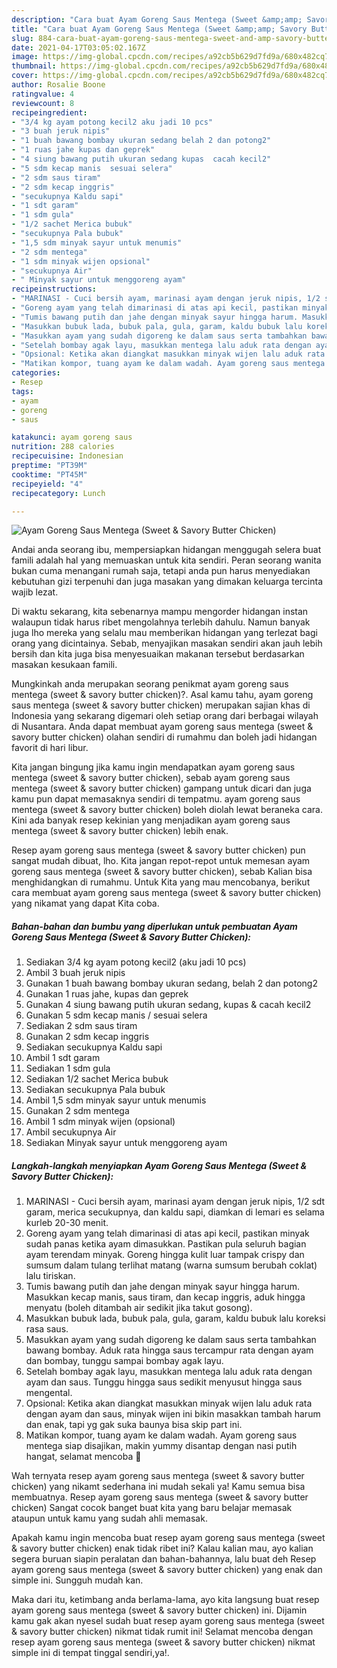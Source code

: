 ```yaml
---
description: "Cara buat Ayam Goreng Saus Mentega (Sweet &amp;amp; Savory Butter Chicken) yang lezat Untuk Jualan"
title: "Cara buat Ayam Goreng Saus Mentega (Sweet &amp;amp; Savory Butter Chicken) yang lezat Untuk Jualan"
slug: 884-cara-buat-ayam-goreng-saus-mentega-sweet-and-amp-savory-butter-chicken-yang-lezat-untuk-jualan
date: 2021-04-17T03:05:02.167Z
image: https://img-global.cpcdn.com/recipes/a92cb5b629d7fd9a/680x482cq70/ayam-goreng-saus-mentega-sweet-savory-butter-chicken-foto-resep-utama.jpg
thumbnail: https://img-global.cpcdn.com/recipes/a92cb5b629d7fd9a/680x482cq70/ayam-goreng-saus-mentega-sweet-savory-butter-chicken-foto-resep-utama.jpg
cover: https://img-global.cpcdn.com/recipes/a92cb5b629d7fd9a/680x482cq70/ayam-goreng-saus-mentega-sweet-savory-butter-chicken-foto-resep-utama.jpg
author: Rosalie Boone
ratingvalue: 4
reviewcount: 8
recipeingredient:
- "3/4 kg ayam potong kecil2 aku jadi 10 pcs"
- "3 buah jeruk nipis"
- "1 buah bawang bombay ukuran sedang belah 2 dan potong2"
- "1 ruas jahe kupas dan geprek"
- "4 siung bawang putih ukuran sedang kupas  cacah kecil2"
- "5 sdm kecap manis  sesuai selera"
- "2 sdm saus tiram"
- "2 sdm kecap inggris"
- "secukupnya Kaldu sapi"
- "1 sdt garam"
- "1 sdm gula"
- "1/2 sachet Merica bubuk"
- "secukupnya Pala bubuk"
- "1,5 sdm minyak sayur untuk menumis"
- "2 sdm mentega"
- "1 sdm minyak wijen opsional"
- "secukupnya Air"
- " Minyak sayur untuk menggoreng ayam"
recipeinstructions:
- "MARINASI - Cuci bersih ayam, marinasi ayam dengan jeruk nipis, 1/2 sdt garam, merica secukupnya, dan kaldu sapi, diamkan di lemari es selama kurleb 20-30 menit."
- "Goreng ayam yang telah dimarinasi di atas api kecil, pastikan minyak sudah panas ketika ayam dimasukkan. Pastikan pula seluruh bagian ayam terendam minyak. Goreng hingga kulit luar tampak crispy dan sumsum dalam tulang terlihat matang (warna sumsum berubah coklat) lalu tiriskan."
- "Tumis bawang putih dan jahe dengan minyak sayur hingga harum. Masukkan kecap manis, saus tiram, dan kecap inggris, aduk hingga menyatu (boleh ditambah air sedikit jika takut gosong)."
- "Masukkan bubuk lada, bubuk pala, gula, garam, kaldu bubuk lalu koreksi rasa saus."
- "Masukkan ayam yang sudah digoreng ke dalam saus serta tambahkan bawang bombay. Aduk rata hingga saus tercampur rata dengan ayam dan bombay, tunggu sampai bombay agak layu."
- "Setelah bombay agak layu, masukkan mentega lalu aduk rata dengan ayam dan saus. Tunggu hingga saus sedikit menyusut hingga saus mengental."
- "Opsional: Ketika akan diangkat masukkan minyak wijen lalu aduk rata dengan ayam dan saus, minyak wijen ini bikin masakkan tambah harum dan enak, tapi yg gak suka baunya bisa skip part ini."
- "Matikan kompor, tuang ayam ke dalam wadah. Ayam goreng saus mentega siap disajikan, makin yummy disantap dengan nasi putih hangat, selamat mencoba 🧡"
categories:
- Resep
tags:
- ayam
- goreng
- saus

katakunci: ayam goreng saus 
nutrition: 288 calories
recipecuisine: Indonesian
preptime: "PT39M"
cooktime: "PT45M"
recipeyield: "4"
recipecategory: Lunch

---
```



![Ayam Goreng Saus Mentega (Sweet &amp; Savory Butter Chicken)](https://img-global.cpcdn.com/recipes/a92cb5b629d7fd9a/680x482cq70/ayam-goreng-saus-mentega-sweet-savory-butter-chicken-foto-resep-utama.jpg)

Andai anda seorang ibu, mempersiapkan hidangan menggugah selera buat famili adalah hal yang memuaskan untuk kita sendiri. Peran seorang  wanita bukan cuma menangani rumah saja, tetapi anda pun harus menyediakan kebutuhan gizi terpenuhi dan juga masakan yang dimakan keluarga tercinta wajib lezat.

Di waktu  sekarang, kita sebenarnya mampu mengorder hidangan instan walaupun tidak harus ribet mengolahnya terlebih dahulu. Namun banyak juga lho mereka yang selalu mau memberikan hidangan yang terlezat bagi orang yang dicintainya. Sebab, menyajikan masakan sendiri akan jauh lebih bersih dan kita juga bisa menyesuaikan makanan tersebut berdasarkan masakan kesukaan famili. 



Mungkinkah anda merupakan seorang penikmat ayam goreng saus mentega (sweet &amp; savory butter chicken)?. Asal kamu tahu, ayam goreng saus mentega (sweet &amp; savory butter chicken) merupakan sajian khas di Indonesia yang sekarang digemari oleh setiap orang dari berbagai wilayah di Nusantara. Anda dapat membuat ayam goreng saus mentega (sweet &amp; savory butter chicken) olahan sendiri di rumahmu dan boleh jadi hidangan favorit di hari libur.

Kita jangan bingung jika kamu ingin mendapatkan ayam goreng saus mentega (sweet &amp; savory butter chicken), sebab ayam goreng saus mentega (sweet &amp; savory butter chicken) gampang untuk dicari dan juga kamu pun dapat memasaknya sendiri di tempatmu. ayam goreng saus mentega (sweet &amp; savory butter chicken) boleh diolah lewat beraneka cara. Kini ada banyak resep kekinian yang menjadikan ayam goreng saus mentega (sweet &amp; savory butter chicken) lebih enak.

Resep ayam goreng saus mentega (sweet &amp; savory butter chicken) pun sangat mudah dibuat, lho. Kita jangan repot-repot untuk memesan ayam goreng saus mentega (sweet &amp; savory butter chicken), sebab Kalian bisa menghidangkan di rumahmu. Untuk Kita yang mau mencobanya, berikut cara membuat ayam goreng saus mentega (sweet &amp; savory butter chicken) yang nikamat yang dapat Kita coba.

<!--inarticleads1-->

##### Bahan-bahan dan bumbu yang diperlukan untuk pembuatan Ayam Goreng Saus Mentega (Sweet &amp; Savory Butter Chicken):

1. Sediakan 3/4 kg ayam potong kecil2 (aku jadi 10 pcs)
1. Ambil 3 buah jeruk nipis
1. Gunakan 1 buah bawang bombay ukuran sedang, belah 2 dan potong2
1. Gunakan 1 ruas jahe, kupas dan geprek
1. Gunakan 4 siung bawang putih ukuran sedang, kupas &amp; cacah kecil2
1. Gunakan 5 sdm kecap manis / sesuai selera
1. Sediakan 2 sdm saus tiram
1. Gunakan 2 sdm kecap inggris
1. Sediakan secukupnya Kaldu sapi
1. Ambil 1 sdt garam
1. Sediakan 1 sdm gula
1. Sediakan 1/2 sachet Merica bubuk
1. Sediakan secukupnya Pala bubuk
1. Ambil 1,5 sdm minyak sayur untuk menumis
1. Gunakan 2 sdm mentega
1. Ambil 1 sdm minyak wijen (opsional)
1. Ambil secukupnya Air
1. Sediakan  Minyak sayur untuk menggoreng ayam




<!--inarticleads2-->

##### Langkah-langkah menyiapkan Ayam Goreng Saus Mentega (Sweet &amp; Savory Butter Chicken):

1. MARINASI - Cuci bersih ayam, marinasi ayam dengan jeruk nipis, 1/2 sdt garam, merica secukupnya, dan kaldu sapi, diamkan di lemari es selama kurleb 20-30 menit.
1. Goreng ayam yang telah dimarinasi di atas api kecil, pastikan minyak sudah panas ketika ayam dimasukkan. Pastikan pula seluruh bagian ayam terendam minyak. Goreng hingga kulit luar tampak crispy dan sumsum dalam tulang terlihat matang (warna sumsum berubah coklat) lalu tiriskan.
1. Tumis bawang putih dan jahe dengan minyak sayur hingga harum. Masukkan kecap manis, saus tiram, dan kecap inggris, aduk hingga menyatu (boleh ditambah air sedikit jika takut gosong).
1. Masukkan bubuk lada, bubuk pala, gula, garam, kaldu bubuk lalu koreksi rasa saus.
1. Masukkan ayam yang sudah digoreng ke dalam saus serta tambahkan bawang bombay. Aduk rata hingga saus tercampur rata dengan ayam dan bombay, tunggu sampai bombay agak layu.
1. Setelah bombay agak layu, masukkan mentega lalu aduk rata dengan ayam dan saus. Tunggu hingga saus sedikit menyusut hingga saus mengental.
1. Opsional: Ketika akan diangkat masukkan minyak wijen lalu aduk rata dengan ayam dan saus, minyak wijen ini bikin masakkan tambah harum dan enak, tapi yg gak suka baunya bisa skip part ini.
1. Matikan kompor, tuang ayam ke dalam wadah. Ayam goreng saus mentega siap disajikan, makin yummy disantap dengan nasi putih hangat, selamat mencoba 🧡




Wah ternyata resep ayam goreng saus mentega (sweet &amp; savory butter chicken) yang nikamt sederhana ini mudah sekali ya! Kamu semua bisa membuatnya. Resep ayam goreng saus mentega (sweet &amp; savory butter chicken) Sangat cocok banget buat kita yang baru belajar memasak ataupun untuk kamu yang sudah ahli memasak.

Apakah kamu ingin mencoba buat resep ayam goreng saus mentega (sweet &amp; savory butter chicken) enak tidak ribet ini? Kalau kalian mau, ayo kalian segera buruan siapin peralatan dan bahan-bahannya, lalu buat deh Resep ayam goreng saus mentega (sweet &amp; savory butter chicken) yang enak dan simple ini. Sungguh mudah kan. 

Maka dari itu, ketimbang anda berlama-lama, ayo kita langsung buat resep ayam goreng saus mentega (sweet &amp; savory butter chicken) ini. Dijamin kamu gak akan nyesel sudah buat resep ayam goreng saus mentega (sweet &amp; savory butter chicken) nikmat tidak rumit ini! Selamat mencoba dengan resep ayam goreng saus mentega (sweet &amp; savory butter chicken) nikmat simple ini di tempat tinggal sendiri,ya!.

